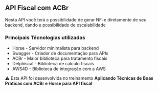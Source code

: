 ## API Fiscal com ACBr

Nesta API você terá a possibilidade de gerar NF-e diretamente de seu backend, dando a possibilidade de escalabilidade

### Principais Técnologias utilizadas

* Horse - Servidor minimalista para backend
* Swagger - Criador de documentação para APIs
* ACBr - Maior biblioteca para tratamento fiscais
* Delphiscal - Biblioteca de calculo fiscais
* AWS4D - Biblioteca de integração com a AWS

:warning: Esta API foi desenvolvida no treinamento **Aplicando Técnicas de Boas Práticas com ACBr e Horse para API fiscal**
